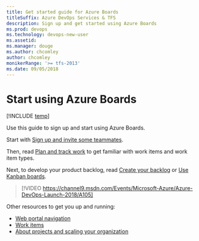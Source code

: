 ```yaml
---
title: Get started guide for Azure Boards 
titleSuffix: Azure DevOps Services & TFS
description: Sign up and get started using Azure Boards 
ms.prod: devops
ms.technology: devops-new-user
ms.assetid:  
ms.manager: douge
ms.author: chcomley
author: chcomley
monikerRange: '>= tfs-2013'
ms.date: 09/05/2018
---
```



# Start using Azure Boards  

[!INCLUDE [temp](../_shared/version-vsts-tfs-all-versions.md)]

Use this guide to sign up and start using Azure Boards. 

Start with [Sign up and invite some teammates](sign-up-invite-teammates.md).

Then, read [Plan and track work](plan-track-work.md) to get familiar with work items and work item types.

Next, to develop your product backlog, read [Create your backlog](../backlogs/create-your-backlog.md?toc=/azure/devops/boards/get-started/toc.json&bc=/azure/devops/boards/get-started/breadcrumb/toc.json ) or [Use Kanban boards](../boards/kanban-quickstart.md?toc=/azure/devops/boards/get-started/toc.json&bc=/azure/devops/boards/get-started/breadcrumb/toc.json).


> [!VIDEO https://channel9.msdn.com/Events/Microsoft-Azure/Azure-DevOps-Launch-2018/A105]

Other resources to get you up and running: 

- [Web portal navigation](../../project/navigation/index.md)  
- [Work items](../work-items/index.md)
- [About projects and scaling your organization](../../organizations/projects/about-projects.md)  




